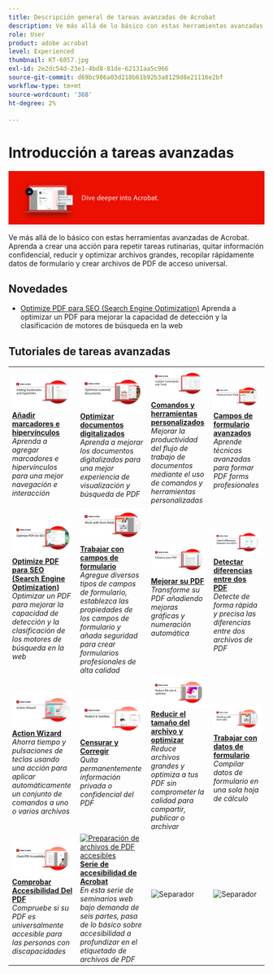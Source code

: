```yaml
---
title: Descripción general de tareas avanzadas de Acrobat
description: Ve más allá de lo básico con estas herramientas avanzadas de Acrobat
role: User
product: adobe acrobat
level: Experienced
thumbnail: KT-6857.jpg
exl-id: 2e2dc54d-23e1-4bd8-81de-62131aa5c966
source-git-commit: d69bc986a03d218b61b92b3a8129d8e21116e2bf
workflow-type: tm+mt
source-wordcount: '368'
ht-degree: 2%

---
```


# Introducción a tareas avanzadas

![Imagen de introducción a Acrobat](../assets/Hero-AdvancedTasks.png)

Ve más allá de lo básico con estas herramientas avanzadas de Acrobat. Aprenda a crear una acción para repetir tareas rutinarias, quitar información confidencial, reducir y optimizar archivos grandes, recopilar rápidamente datos de formulario y crear archivos de PDF de acceso universal.

## Novedades

* [Optimize PDF para SEO (Search Engine Optimization)](optimizeseo.md)
Aprenda a optimizar un PDF para mejorar la capacidad de detección y la clasificación de motores de búsqueda en la web

## Tutoriales de tareas avanzadas

<table style="table-layout:fixed">
<tr>
  <td>
    <a href="bookmarks.md">
      <img alt="Añadir marcadores e hipervínculos" src="../assets/Bookmarks_1280.png" />
    </a>
    <div>
    <a href="bookmarks.md"><strong>Añadir marcadores e hipervínculos</strong></a>
    </div>
    <em>Aprenda a agregar marcadores e hipervínculos para una mejor navegación e interacción</em>
    <br>
  </td>
  <td>
    <a href="optimizescan.md">
      <img alt="Optimizar documentos digitalizados" src="../assets/Scan_1280.png" />
    </a>
    <div>
    <a href="optimizescan.md"><strong>Optimizar documentos digitalizados</strong></a>
    </div>
    <em>Aprenda a mejorar los documentos digitalizados para una mejor experiencia de visualización y búsqueda de PDF</em>
    <br>
  </td>
  <td>
    <a href="custom.md">
      <img alt="Comandos y herramientas personalizados" src="../assets/Createcustom_1280.png" />
    </a>
    <div>
    <a href="custom.md"><strong>Comandos y herramientas personalizados</strong></a>
    </div>
    <em>Mejorar la productividad del flujo de trabajo de documentos mediante el uso de comandos y herramientas personalizadas</em>
    <br>
  </td>
  <td>
    <a href="advancedforms.md">
      <img alt="Campos de formulario avanzados" src="../assets/Advancedforms_1280.png" />
    </a>
    <div>
    <a href="advancedforms.md"><strong>Campos de formulario avanzados</strong></a>
    </div>
    <em>Aprende técnicas avanzadas para formar PDF forms profesionales</em>
    <br>
  </td>
</tr>
<tr>
 <td>
    <a href="optimizeseo.md">
      <img alt="Optimize PDF para SEO (Search Engine Optimization)" src="../assets/seo_1280.png" />
    </a>
    <div>
    <a href="optimizeseo.md"><strong>Optimize PDF para SEO (Search Engine Optimization)</strong></a>
    </div>
    <em>Optimizar un PDF para mejorar la capacidad de detección y la clasificación de los motores de búsqueda en la web</em>
    <br>
  </td>
  <td>
    <a href="workforms.md">
      <img alt="Trabajar con campos de formulario" src="../assets/Workform_1280.png" />
    </a>
    <div>
    <a href="workforms.md"><strong>Trabajar con campos de formulario</strong></a>
    </div>
    <em>Agregue diversos tipos de campos de formulario, establezca las propiedades de los campos de formulario y añada seguridad para crear formularios profesionales de alta calidad</em>
    <br>
  </td>
  <td>
    <a href="enhance.md">
      <img alt="Mejorar su PDF" src="../assets/Enhance_1280.png" />
    </a>
    <div>
    <a href="enhance.md"><strong>Mejorar su PDF</strong></a>
    </div>
    <em>Transforme su PDF añadiendo mejoras gráficas y numeración automática</em>
    <br>
  </td>
 <td>
    <a href="compare.md">
      <img alt="Detectar diferencias entre dos PDF" src="../assets/Compare_1280.png" />
    </a>
    <div>
    <a href="compare.md"><strong>Detectar diferencias entre dos PDF</strong></a>
    </div>
    <em>Detecte de forma rápida y precisa las diferencias entre dos archivos de PDF</em>
    <br>
  </td>
</tr>
<tr>
  <td>
    <a href="action.md">
      <img alt="Action Wizard" src="../assets/Action.jpg" />
    </a>
    <div>
    <a href="action.md"><strong>Action Wizard</strong></a>
    </div>
    <em>Ahorra tiempo y pulsaciones de teclas usando una acción para aplicar automáticamente un conjunto de comandos a uno o varios archivos</em>
    <br>
  </td>
  <td>
    <a href="redact.md">
      <img alt="Censurar y Corregir" src="../assets/Redact.jpg" />
    </a>
    <div>
    <a href="redact.md"><strong>Censurar y Corregir</strong></a>
    </div>
    <em>Quita permanentemente información privada o confidencial del PDF</em>
    <br>
  </td>
 <td>
    <a href="reduce.md">
      <img alt="Reducir el tamaño del archivo y optimizar" src="../assets/Reduce.jpg" />
    </a>
    <div>
    <a href="reduce.md"><strong>Reducir el tamaño del archivo y optimizar</strong></a>
    </div>
    <em>Reduce archivos grandes y optimiza a tus PDF sin comprometer la calidad para compartir, publicar o archivar</em>
    <br>
  </td>
  <td>
    <a href="formdata.md">
      <img alt="Action Wizard" src="../assets/FormData.jpg" />
    </a>
    <div>
    <a href="formdata.md"><strong>Trabajar con datos de formulario</strong></a>
    </div>
    <em>Compilar datos de formulario en una sola hoja de cálculo</em>
    <br>
  </td>
</tr>
<tr>
 <td>
    <a href="accessibility.md">
      <img alt="Comprobar Accesibilidad Del PDF" src="../assets/Checkaccessible_1280.jpg" />
    </a>
    <div>
    <a href="accessibility.md"><strong>Comprobar Accesibilidad Del PDF</strong></a>
    </div>
    <em>Compruebe si su PDF es universalmente accesible para las personas con discapacidades</em>
    <br>
  </td>
 <td>
    <a href="accessibility-series.md">
      <img alt="Preparación de archivos de PDF accesibles" src="../assets/Accessibilityseries_1280.png" />
    </a>
    <div>
    <a href="accessibility-series.md"><strong>Serie de accesibilidad de Acrobat</strong></a>
    </div>
    <em>En esta serie de seminarios web bajo demanda de seis partes, pasa de lo básico sobre accesibilidad a profundizar en el etiquetado de archivos de PDF</em>
    <br>
  </td>
  <td>
   <img alt="Separador" src="../assets/Grayspacer.png" />
    <div>
    <br>
  </td> 
  <td>
   <img alt="Separador" src="../assets/Grayspacer.png" />
    <div>
    <br>
  </td>  
</tr>
</table>
